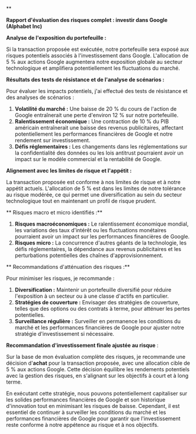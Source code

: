 **

**Rapport d'évaluation des risques complet : investir dans Google (Alphabet Inc)**

**Analyse de l'exposition du portefeuille :**

Si la transaction proposée est exécutée, notre portefeuille sera exposé aux risques potentiels associés à l'investissement dans Google. L'allocation de 5 % aux actions Google augmentera notre exposition globale au secteur technologique et amplifiera potentiellement les fluctuations du marché.

**Résultats des tests de résistance et de l'analyse de scénarios :**

Pour évaluer les impacts potentiels, j'ai effectué des tests de résistance et des analyses de scénarios :

1. **Volatilité du marché :** Une baisse de 20 % du cours de l'action de Google entraînerait une perte d'environ 12 % sur notre portefeuille.
2. **Ralentissement économique :** Une contraction de 10 % du PIB américain entraînerait une baisse des revenus publicitaires, affectant potentiellement les performances financières de Google et notre rendement sur investissement.
3. **Défis réglementaires :** Les changements dans les réglementations sur la confidentialité des données ou les lois antitrust pourraient avoir un impact sur le modèle commercial et la rentabilité de Google.

**Alignement avec les limites de risque et l'appétit :**

La transaction proposée est conforme à nos limites de risque et à notre appétit actuels. L'allocation de 5 % est dans les limites de notre tolérance au risque modérée, ce qui permet une diversification au sein du secteur technologique tout en maintenant un profil de risque prudent.

** Risques macro et micro identifiés :**

1. **Risques macroéconomiques :** Le ralentissement économique mondial, les variations des taux d'intérêt ou les fluctuations monétaires pourraient avoir un impact sur les performances financières de Google.
2. **Risques micro :** La concurrence d'autres géants de la technologie, les défis réglementaires, la dépendance aux revenus publicitaires et les perturbations potentielles des chaînes d'approvisionnement.

** Recommandations d'atténuation des risques :**

Pour minimiser les risques, je recommande :

1. **Diversification :** Maintenir un portefeuille diversifié pour réduire l'exposition à un secteur ou à une classe d'actifs en particulier.
2. **Stratégies de couverture :** Envisager des stratégies de couverture, telles que des options ou des contrats à terme, pour atténuer les pertes potentielles.
3. **Surveillance régulière :** Surveiller en permanence les conditions du marché et les performances financières de Google pour ajuster notre stratégie d'investissement si nécessaire.

**Recommandation d'investissement finale ajustée au risque** :

Sur la base de mon évaluation complète des risques, je recommande une décision d'**achat** pour la transaction proposée, avec une allocation cible de 5 % aux actions Google. Cette décision équilibre les rendements potentiels avec la gestion des risques, en s'alignant sur les objectifs à court et à long terme.

En exécutant cette stratégie, nous pouvons potentiellement capitaliser sur les solides performances financières de Google et son historique d'innovation tout en minimisant les risques de baisse. Cependant, il est essentiel de continuer à surveiller les conditions du marché et les performances financières de Google pour garantir que l'investissement reste conforme à notre appétence au risque et à nos objectifs.